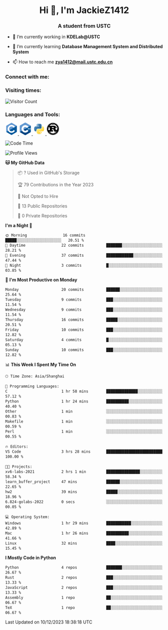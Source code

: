 <h1 align="center">Hi 👋, I'm JackieZ1412</h1>
<h3 align="center">A student from USTC</h3>

- 🔭 I’m currently working in **KDELab@USTC**

- 🌱 I’m currently learning **Database Management System and Distributed System**

- 📫 How to reach me **zya1412@mail.ustc.edu.cn**

<h3 align="left">Connect with me:</h3>
<p align="left">
</p>

<h3 align="left">Visiting times:</h3>
<p align="left">
</p>

![Visitor Count](https://profile-counter.glitch.me/Christmas/count.svg)

<h3 align="left">Languages and Tools:</h3>
<p align="left"> <a href="https://www.cprogramming.com/" target="_blank" rel="noreferrer"> <img src="https://raw.githubusercontent.com/devicons/devicon/master/icons/c/c-original.svg" alt="c" width="40" height="40"/> </a> <a href="https://www.w3schools.com/cpp/" target="_blank" rel="noreferrer"> <img src="https://raw.githubusercontent.com/devicons/devicon/master/icons/cplusplus/cplusplus-original.svg" alt="cplusplus" width="40" height="40"/> </a> <a href="https://www.python.org" target="_blank" rel="noreferrer"> <img src="https://raw.githubusercontent.com/devicons/devicon/master/icons/python/python-original.svg" alt="python" width="40" height="40"/> </a> <a href="https://www.rust-lang.org" target="_blank" rel="noreferrer"> <img src="https://raw.githubusercontent.com/devicons/devicon/master/icons/rust/rust-plain.svg" alt="rust" width="40" height="40"/> </a> </p>



<!--START_SECTION:waka-->
![Code Time](http://img.shields.io/badge/Code%20Time-569%20hrs%201%20min-blue)

![Profile Views](http://img.shields.io/badge/Profile%20Views-0-blue)

**🐱 My GitHub Data** 

> 📦 ? Used in GitHub's Storage 
 > 
> 🏆 79 Contributions in the Year 2023
 > 
> 🚫 Not Opted to Hire
 > 
> 📜 13 Public Repositories 
 > 
> 🔑 0 Private Repositories 
 > 
**I'm a Night 🦉** 

```text
🌞 Morning                16 commits          █████░░░░░░░░░░░░░░░░░░░░   20.51 % 
🌆 Daytime                22 commits          ███████░░░░░░░░░░░░░░░░░░   28.21 % 
🌃 Evening                37 commits          ████████████░░░░░░░░░░░░░   47.44 % 
🌙 Night                  3 commits           █░░░░░░░░░░░░░░░░░░░░░░░░   03.85 % 
```
📅 **I'm Most Productive on Monday** 

```text
Monday                   20 commits          ██████░░░░░░░░░░░░░░░░░░░   25.64 % 
Tuesday                  9 commits           ███░░░░░░░░░░░░░░░░░░░░░░   11.54 % 
Wednesday                9 commits           ███░░░░░░░░░░░░░░░░░░░░░░   11.54 % 
Thursday                 16 commits          █████░░░░░░░░░░░░░░░░░░░░   20.51 % 
Friday                   10 commits          ███░░░░░░░░░░░░░░░░░░░░░░   12.82 % 
Saturday                 4 commits           █░░░░░░░░░░░░░░░░░░░░░░░░   05.13 % 
Sunday                   10 commits          ███░░░░░░░░░░░░░░░░░░░░░░   12.82 % 
```


📊 **This Week I Spent My Time On** 

```text
🕑︎ Time Zone: Asia/Shanghai

💬 Programming Languages: 
C                        1 hr 58 mins        ██████████████░░░░░░░░░░░   57.12 % 
Python                   1 hr 24 mins        ██████████░░░░░░░░░░░░░░░   40.40 % 
Other                    1 min               ░░░░░░░░░░░░░░░░░░░░░░░░░   00.83 % 
Makefile                 1 min               ░░░░░░░░░░░░░░░░░░░░░░░░░   00.59 % 
Perl                     1 min               ░░░░░░░░░░░░░░░░░░░░░░░░░   00.55 % 

🔥 Editors: 
VS Code                  3 hrs 28 mins       █████████████████████████   100.00 % 

🐱‍💻 Projects: 
xv6-labs-2021            2 hrs 1 min         ███████████████░░░░░░░░░░   58.34 % 
learn_buffer_project     47 mins             ██████░░░░░░░░░░░░░░░░░░░   22.65 % 
hw2                      39 mins             █████░░░░░░░░░░░░░░░░░░░░   18.96 % 
6.824-golabs-2022        0 secs              ░░░░░░░░░░░░░░░░░░░░░░░░░   00.05 % 

💻 Operating System: 
Windows                  1 hr 29 mins        ███████████░░░░░░░░░░░░░░   42.89 % 
Mac                      1 hr 26 mins        ██████████░░░░░░░░░░░░░░░   41.66 % 
Linux                    32 mins             ████░░░░░░░░░░░░░░░░░░░░░   15.45 % 
```

**I Mostly Code in Python** 

```text
Python                   4 repos             ███████░░░░░░░░░░░░░░░░░░   26.67 % 
Rust                     2 repos             ███░░░░░░░░░░░░░░░░░░░░░░   13.33 % 
JavaScript               2 repos             ███░░░░░░░░░░░░░░░░░░░░░░   13.33 % 
Assembly                 1 repo              ██░░░░░░░░░░░░░░░░░░░░░░░   06.67 % 
TeX                      1 repo              ██░░░░░░░░░░░░░░░░░░░░░░░   06.67 % 
```




 Last Updated on 10/12/2023 18:38:18 UTC
<!--END_SECTION:waka-->
